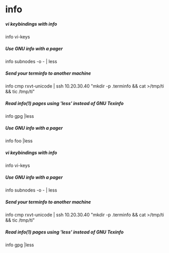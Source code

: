 # info

##### vi keybindings with info

   info  vi-keys

##### Use GNU info with a pager

   info  subnodes -o - <item> | less

##### Send your terminfo to another machine

   info cmp rxvt-unicode | ssh 10.20.30.40 "mkdir -p .terminfo && cat >/tmp/ti && tic /tmp/ti"

##### Read info(1) pages using 'less' instead of GNU Texinfo

   info  gpg |less

##### Use GNU info with a pager

   info  foo |less

##### vi keybindings with info

   info  vi-keys

##### Use GNU info with a pager

   info  subnodes -o - <item> | less

##### Send your terminfo to another machine

   info cmp rxvt-unicode | ssh 10.20.30.40 "mkdir -p .terminfo && cat >/tmp/ti && tic /tmp/ti"

##### Read info(1) pages using 'less' instead of GNU Texinfo

   info  gpg |less

